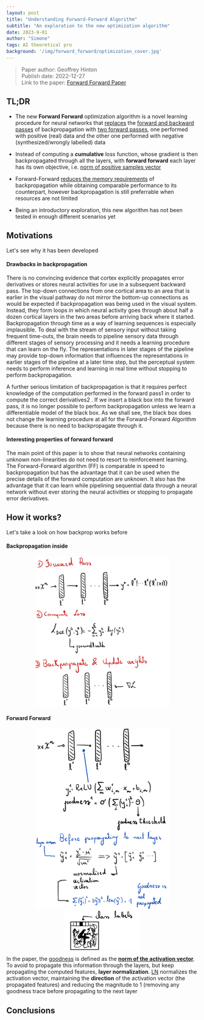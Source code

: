 ```yaml
---
layout: post
title: "Understanding Forward-Forward Algorithm"
subtitle: "An exploration to the new optimization algorithm"
date: 2023-9-01
author: "Simone"
tags: AI theoretical pro
background: '/img/forward_forward/optimization_cover.jpg'
---
```


> Paper author: Geoffrey Hinton<br>
> Publish date: 2022-12-27<br>
> Link to the paper: [Forward Forward Paper](https://www.cs.toronto.edu/~hinton/FFA13.pdf)<br>

## TL;DR

* The new **Forward Forward** optimization algorithm is a novel learning procedure for neural networks that <u>replaces</u> the <u>forward and backward passes</u> of backpropagation with <u>two forward passes</u>, one performed with positive (real) data and the other one performed with negative (synthesized/wrongly labelled) data

* Instead of computing a **cumulative** loss function, whose gradient is then backpropagated through all the layers, with **forward forward** each layer has its own objective, i.e. <u>norm of positive samples vector</u>

* Forward-Forward <u>reduces the memory requirements</u> of backpropagation while obtaining comparable performance to its counterpart, however backpropagation is still preferrable when resources are not limited

* Being an introductory exploration, this new algorithm has not been tested in enough different scenarios yet


## Motivations

Let's see why it has been developed

#### Drawbacks in backpropagation

There is no convincing evidence
that cortex explicitly propagates error derivatives or stores neural activities for use in a subsequent
backward pass. The top-down connections from one cortical area to an area that is earlier in the
visual pathway do not mirror the bottom-up connections as would be expected if backpropagation
was being used in the visual system. Instead, they form loops in which neural activity goes through
about half a dozen cortical layers in the two areas before arriving back where it started.
Backpropagation through time as a way of learning sequences is especially implausible. To deal with
the stream of sensory input without taking frequent time-outs, the brain needs to pipeline sensory
data through different stages of sensory processing and it needs a learning procedure that can learn
on the fly. The representations in later stages of the pipeline may provide top-down information
that influences the representations in earlier stages of the pipeline at a later time step, but the
perceptual system needs to perform inference and learning in real time without stopping to perform
backpropagation.

A further serious limitation of backpropagation is that it requires perfect knowledge of the computation
performed in the forward pass1
in order to compute the correct derivatives2
. If we insert a black
box into the forward pass, it is no longer possible to perform backpropagation unless we learn a
differentiable model of the black box. As we shall see, the black box does not change the learning
procedure at all for the Forward-Forward Algorithm because there is no need to backpropagate
through it.

#### Interesting properties of forward forward

The main point of this paper is to show that neural networks containing unknown non-linearities do
not need to resort to reinforcement learning. The Forward-Forward algorithm (FF) is comparable
in speed to backpropagation but has the advantage that it can be used when the precise details of
the forward computation are unknown. It also has the advantage that it can learn while pipelining
sequential data through a neural network without ever storing the neural activities or stopping to
propagate error derivatives.



## How it works?

Let's take a look on how backprop works before 




#### Backpropagation inside
<img src="/img/forward_forward/backprop.png" alt="drawing" style="display: block; margin-left: auto; margin-right: auto; width: 70%;"/>

#### Forward Forward
<img src="/img/forward_forward/forward.png" alt="drawing" style="display: block; margin-left: auto; margin-right: auto; width: 70%;"/>
<img src="/img/forward_forward/layer_norm.png" alt="drawing" style="display: block; margin-left: auto; margin-right: auto; width: 70%;"/>
<img src="/img/forward_forward/positive.png" alt="drawing" style="display: block; margin-left: auto; margin-right: auto; width: 40%;"/>

In the paper, the <u>goodness</u> is defined as the **<u>norm of the activation vector</u>**. To avoid to propagate this information through the layers, but keep propagating the computed features, **layer normalization**. <u>LN</u> normalizes the activation vector, maintaining the **direction** of the activation vector (the propagated features) and reducing the magnitude to 1 (removing any goodness trace before propagating to the next layer


## Conclusions